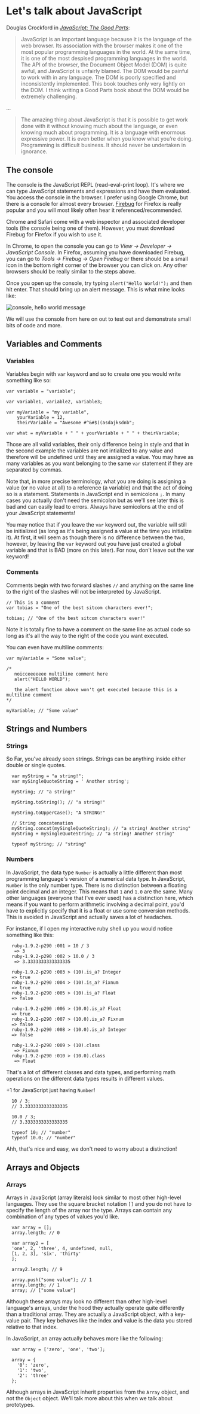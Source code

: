 Let's talk about JavaScript
===========================

Douglas Crockford in [*JavaScript: The Good Parts*](http://shop.oreilly.com/product/9780596517748.do):

> JavaScript is an important language because it is the language of the web browser. Its association with the browser makes it one of the
> most popular programming languages in the world. At the same time, it is one of the most despised programming languages in the world. The API
> of the browser, the Document Object Model (DOM) is quite awful, and JavaScript is unfairly blamed. The DOM would be painful to work with in
> any language. The DOM is poorly specified and inconsistently implemented. This book touches only very lightly on the DOM. I think writing a
> Good Parts book about the DOM would be extremely challenging.

...

> The amazing thing about JavaScript is that it is possible to get work done with it without knowing much about the language, or
> even knowing much about programming. It is a language with enormous expressive power. It is even better when you know what you’re
> doing. Programming is difficult business. It should never be undertaken in ignorance.



The console
-----------

The console is the JavaScript REPL (read-eval-print loop). It's where we can type JavaScript statements and expressions and have them evaluated. You access the console in the browser. I prefer using Google Chrome, but there is a console for almost every browser. [Firebug](http://getfirebug.com/) for Firefox is really popular and you will most likely often hear it referenced/recommended.

Chrome and Safari come with a web inspector and associated developer tools (the console being one of them). However, you must download Firebug for Firefox if you wish to use it.

In Chrome, to open the console you can go to *View -> Developer -> JavaScript Console*. In Firefox, assuming you have downloaded Firebug, you can go to *Tools -> Firebug -> Open Firebug* or there should be a small icon in the bottom right corner of the browser you can click on. Any other browsers should be really similar to the steps above.

Once you open up the console, try typing `alert("Hello World!");` and then hit enter. That should bring up an alert message. This is what mine looks like:

![console, hello world message](https://github.com/benjreinhart/JS-workshop/raw/master/lessons/lesson1/images/console.png)

We will use the console from here on out to test out and demonstrate small bits of code and more.


Variables and Comments
----------------------

### Variables

Variables begin with `var` keyword and so to create one you would write something like so:

    var variable = "variable";

    var variable1, variable2, variable3;

    var myVariable = "my variable",
        yourVariable = 12,
        theirVariable = "Awesome #^&#$((asdajksdnb";

    var what = myVariable + " " + yourVariable + " " + theirVariable;

Those are all valid variables, their only difference being in style and that in the second example the variables are not intialized to
any value and therefore will be undefined until they are assigned a value. You may have as many variables as you want belonging to the same `var` statement if they are separated by commas.

Note that, in more precise terminology, what you are doing is assigning a value (or no value at all) to a reference (a variable) and that the act of doing so is a statement. Statements in JavaScript end in semicolons `;`. In many cases you actually don't need the semicolon but as we'll see later this is bad and can easily lead to errors. Always have semicolons at the end of your JavaScript statements!

You may notice that if you leave the `var` keyword out, the variable will still be initialized (as long as it's being assigned a value at the
time you initialize it). At first, it will seem as though there is no difference between the two, however, by leaving the `var` keyword out you have just created a global variable and that is BAD (more on this later). For now, don't leave out the var keyword!


### Comments

Comments begin with two forward slashes `//` and anything on the same line to the right of the slashes will not be interpreted by JavaScript.

    // This is a comment
    var tobias = "One of the best sitcom characters ever!";

    tobias; // "One of the best sitcom characters ever!"

Note it is totally fine to have a comment on the same line as actual code so long as it's all the way to the right of the code you want executed.

You can even have multiline comments:

    var myVariable = "Some value";

    /*
       noicceeeeeee multiline comment here
       alert("HELLO WORLD");

       the alert function above won't get executed because this is a multiline comment
    */

    myVariable; // "Some value"




Strings and Numbers
-------------------

### Strings

So Far, you've already seen strings. Strings can be anything inside either double or single quotes.

```
  var myString = "a string!";
  var mySingleQuoteString = ' Another string';

  myString; // "a string!"

  myString.toString(); // "a string!"

  myString.toUpperCase(); "A STRING!"

  // String concatenation
  myString.concat(mySingleQuoteString); // "a string! Another string"
  myString + mySingleQuoteString; // "a string! Another string"

  typeof myString; // "string"
```

### Numbers

In JavaScript, the data type `Number` is actually a little different than most programming language's version of a numerical data type. In JavaScript, `Number` is the only number type. There is no distinction between a floating point decimal and an integer. This means that `1` and `1.0` are the same. Many other languages (everyone that I've ever used) has a distinction here, which means if you want to perform arithmetic involving a decimal point, you'd have to explicitly specify that it is a float or use some conversion methods. This is avoided in JavaScript and actually saves a lot of headaches.

For instance, if I open my interactive ruby shell up you would notice something like this:

```
  ruby-1.9.2-p290 :001 > 10 / 3
   => 3
  ruby-1.9.2-p290 :002 > 10.0 / 3
   => 3.3333333333333335

  ruby-1.9.2-p290 :003 > (10).is_a? Integer
  => true 
  ruby-1.9.2-p290 :004 > (10).is_a? Fixnum
  => true
  ruby-1.9.2-p290 :005 > (10).is_a? Float
  => false 

  ruby-1.9.2-p290 :006 > (10.0).is_a? Float
  => true
  ruby-1.9.2-p290 :007 > (10.0).is_a? Fixnum
  => false
  ruby-1.9.2-p290 :008 > (10.0).is_a? Integer
  => false

  ruby-1.9.2-p290 :009 > (10).class
   => Fixnum 
  ruby-1.9.2-p290 :010 > (10.0).class
   => Float 
```

That's a lot of different classes and data types, and performing math operations on the different data types results in different values. 

+1 for JavaScript just having `Number`!

```
  10 / 3;
  // 3.3333333333333335

  10.0 / 3;
  // 3.3333333333333335

  typeof 10; // "number"
  typeof 10.0; // "number"
```

Ahh, that's nice and easy, we don't need to worry about a distinction!



Arrays and Objects
------------------

### Arrays

Arrays in JavaScript (array literals) look similar to most other high-level languages. They use the square bracket notation `[]` and you do not have to specify the length of the array nor the type. Arrays can contain any combination of any types of values you'd like.

```
  var array = [];
  array.length; // 0

  var array2 = [
  'one', 2, 'three', 4, undefined, null,
  [1, 2, 3], 'six', 'thirty'
  ];

  array2.length; // 9

  array.push("some value"); // 1
  array.length; // 1
  array; // ["some value"]
```

Although these arrays may look no different than other high-level language's arrays, under the hood they actually operate quite differently than a traditional array. They are actually a JavaScript object, with a key-value pair. They key behaves like the index and value is the data you stored relative to that index.

In JavaScript, an array actually behaves more like the following:

```
  var array = ['zero', 'one', 'two'];

  array = {
    '0': 'zero',
    '1': 'two',
    '2': 'three'
  };
```

Although arrays in JavaScript inherit properties from the `Array` object, and not the `Object` object. We'll talk more about this when we talk about prototypes.











